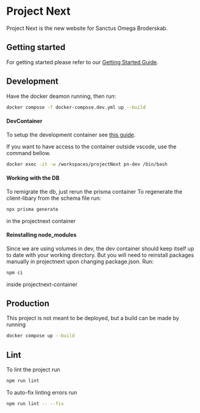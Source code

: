 # Project Next
Project Next is the new website for Sanctus Omega Broderskab.

## Getting started

For getting started please refer to our [Getting Started Guide](https://github.com/vevcom/projectNext/wiki/Getting_Started).

## Development

Have the docker deamon running, then run:

```bash
docker compose -f docker-compose.dev.yml up --build
```

#### DevContainer

To setup the development container see [this guide](https://github.com/vevcom/projectNext/wiki/Getting_Started#development-container).

If you want to have access to the container outside vscode, use the command bellow.
```bash
docker exec -it -w /workspaces/projectNext pn-dev /bin/bash
```

#### Working with the DB

To remigrate the db, just rerun the prisma container
To regenerate the client-libary from the schema file run:

```bash
npx prisma generate
```

in the projectnext container

#### Reinstalling node_modules

Since we are using volumes in dev, the dev container should keep itself up to date with your working directory. But you will need to reinstall packages manually in projectnext upon changing package.json. Run:

```bash
npm ci
```

inside projectnext-container

## Production

This project is not meant to be deployed, but a build can be made by running

```bash
docker compose up --build
```

## Lint

To lint the project run

```bash
npm run lint
```

To auto-fix linting errors run

```bash
npm run lint -- --fix
```
